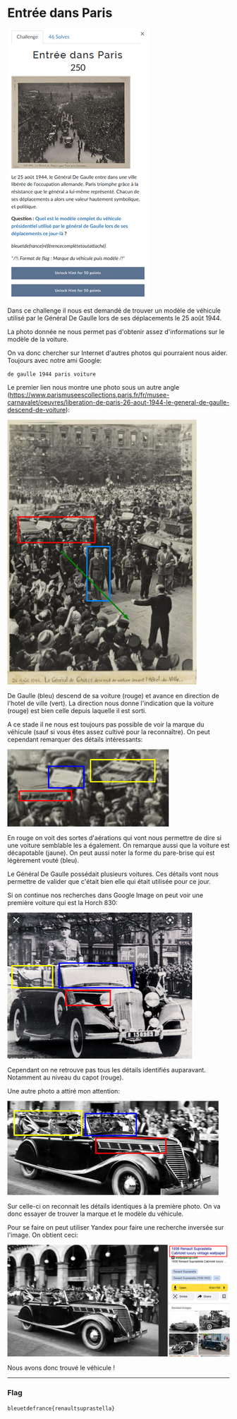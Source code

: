 # Entrée dans Paris
![entree_dans_paris.png](../Images/entree_dans_paris.png)

Dans ce challenge il nous est demandé de trouver un modèle de véhicule utilisé par le Général De Gaulle  lors de ses déplacements le 25 août 1944.

La photo donnée ne nous permet pas d'obtenir assez d'informations sur le modèle de la voiture.

On va donc chercher sur Internet d'autres photos qui pourraient nous aider. Toujours avec notre ami Google:

```
de gaulle 1944 paris voiture
```

Le premier lien nous montre une photo sous un autre angle (https://www.parismuseescollections.paris.fr/fr/musee-carnavalet/oeuvres/liberation-de-paris-26-aout-1944-le-general-de-gaulle-descend-de-voiture):

![de_gaulle_voiture.png](../Images/de_gaulle_voiture.png)

De Gaulle (bleu) descend de sa voiture (rouge) et avance en direction de l'hotel de ville (vert).
La direction nous donne l'indication que la voiture (rouge) est bien celle depuis laquelle il est sorti.

A ce stade il ne nous est toujours pas possible de voir la marque du véhicule (sauf si vous êtes assez cultivé pour la reconnaître). On peut cependant remarquer des détails intéressants:

![details_voiture.png](../Images/details_voiture.png)

En rouge on voit des sortes d'aérations qui vont nous permettre de dire si une voiture semblable les a également.
On remarque aussi que la voiture est décapotable (jaune). On peut aussi noter la forme du pare-brise qui est légèrement vouté (bleu).

Le Général De Gaulle possédait plusieurs voitures. Ces détails vont nous permettre de valider que c'était bien elle qui était utilisée pour ce jour.

Si on continue nos recherches dans Google Image on peut voir une première voiture qui est la Horch 830:

![horch_830.png](../Images/horch_830.png)

Cependant on ne retrouve pas tous les détails identifiés auparavant. Notamment au niveau du capot (rouge).

Une autre photo a attiré mon attention:

![autre_voiture.png](../Images/autre_voiture.png)

Sur celle-ci on reconnait les détails identiques à la première photo. On va donc essayer de trouver la marque et le modèle du véhicule.

Pour se faire on peut utiliser Yandex pour faire une recherche inversée sur l'image. On obtient ceci:

![renault.png](../Images/renault.png)

Nous avons donc trouvé le véhicule !

---
### Flag
```
bleuetdefrance{renaultsuprastella}
```
